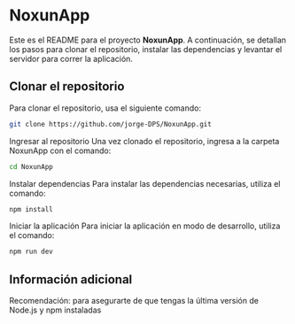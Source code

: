 # NoxunApp

Este es el README para el proyecto **NoxunApp**. A continuación, se detallan los pasos para clonar el repositorio, instalar las dependencias y levantar el servidor para correr la aplicación.

## Clonar el repositorio

Para clonar el repositorio, usa el siguiente comando:

```bash
git clone https://github.com/jorge-DPS/NoxunApp.git
```

Ingresar al repositorio
Una vez clonado el repositorio, ingresa a la carpeta NoxunApp con el comando:

```bash 
cd NoxunApp
```
Instalar dependencias
Para instalar las dependencias necesarias, utiliza el comando:

```bash 
npm install
```
Iniciar la aplicación
Para iniciar la aplicación en modo de desarrollo, utiliza el comando:

```bash
npm run dev
```
## Información adicional
Recomendación: para asegurarte de que tengas la última versión de Node.js y npm instaladas